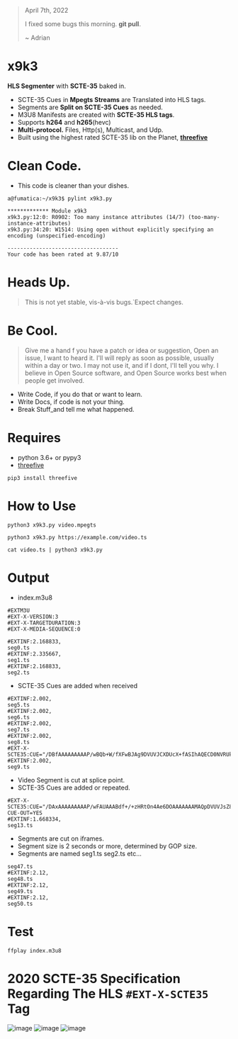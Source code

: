   >April 7th, 2022
  >
  > I fixed some bugs this morning. __git pull__. 
  > 
  > ~ Adrian 




 # __x9k3__ 
 __HLS Segmenter__ with __SCTE-35__ baked in.   

* SCTE-35 Cues in __Mpegts Streams__ are Translated into HLS tags.
* Segments are __Split on SCTE-35 Cues__ as needed.
* M3U8 Manifests are created with __SCTE-35 HLS tags__.
* Supports __h264__ and __h265__(hevc)
* __Multi-protocol.__ Files, Http(s), Multicast, and Udp.
* Built using the highest rated SCTE-35 lib on the Planet, [__threefive__](https://github.com/futzu/scte35-threefive)

# Clean Code.
* This code is cleaner than your dishes.
 
```smalltalk
a@fumatica:~/x9k3$ pylint x9k3.py 

************* Module x9k3
x9k3.py:12:0: R0902: Too many instance attributes (14/7) (too-many-instance-attributes)
x9k3.py:34:20: W1514: Using open without explicitly specifying an encoding (unspecified-encoding)

-----------------------------------
Your code has been rated at 9.87/10

```


# Heads Up.
> This is not yet stable, vis-à-vis bugs.`Expect changes. 
# Be Cool.
> Give me a hand f you have a patch or idea or suggestion, Open an issue, I want to heard it. I'll will reply
as soon as possible, usually within a day or two. I may not use it, and if I dont, I'll tell you why. 
I believe in Open Source software, and Open Source works best when people get involved. 

  * Write Code, if you do that or want to learn.
  * Write Docs, if code is not your thing.
  * Break Stuff_and tell me what happened.
  
 
# Requires 
* python 3.6+ or pypy3
* [threefive](https://github.com/futzu/scte35-threefive)  
```smalltalk
pip3 install threefive
```

# How to Use
```smalltalk
python3 x9k3.py video.mpegts
```
```smalltalk
python3 x9k3.py https://example.com/video.ts
```
```smalltalk
cat video.ts | python3 x9k3.py
```

# Output

* index.m3u8

```smalltalk
#EXTM3U
#EXT-X-VERSION:3
#EXT-X-TARGETDURATION:3
#EXT-X-MEDIA-SEQUENCE:0
 
#EXTINF:2.168833,
seg0.ts
#EXTINF:2.335667,
seg1.ts
#EXTINF:2.168833,
seg2.ts

```

*  SCTE-35 Cues are added when received


```smalltalk
#EXTINF:2.002,
seg5.ts
#EXTINF:2.002,
seg6.ts
#EXTINF:2.002,
seg7.ts
#EXTINF:2.002,
seg8.ts
#EXT-X-SCTE35:CUE="/DBfAAAAAAAAAP/wBQb+W/fXFwBJAg9DVUVJCXDUcX+fASIhAQECD0NVRUkJcNRwf58BIhEBAQIPQ1VFSQlxDxd/nwEEEAEBAhRDVUVJCXEPGH/fAAc0VHABBCABAe6Vhcw=" 
#EXTINF:2.002,
seg9.ts
```

*  Video Segment is cut at splice point.
* SCTE-35 Cues are added or repeated.



```smalltalk
#EXT-X-SCTE35:CUE="/DAxAAAAAAAAAP/wFAUAAABdf+/+zHRtOn4Ae6DOAAAAAAAMAQpDVUVJsZ8xMjEqLYemJQ==" CUE-OUT=YES
#EXTINF:1.668334,
seg13.ts

```

* Segments are cut on iframes.
* Segment size is 2 seconds or more, determined by GOP size. 
* Segments are named seg1.ts seg2.ts etc...

```smalltalk
seg47.ts
#EXTINF:2.12,
seg48.ts
#EXTINF:2.12,
seg49.ts
#EXTINF:2.12,
seg50.ts

```

# Test
```
ffplay index.m3u8
```

# 2020 SCTE-35 Specification Regarding The HLS `#EXT-X-SCTE35` Tag

![image](https://user-images.githubusercontent.com/52701496/160178288-fc75bcfc-b408-43f0-a7ec-83ecdfb10e8b.png)
![image](https://user-images.githubusercontent.com/52701496/160177961-aa7f1706-2f49-4144-a3e3-36efb458037d.png)
![image](https://user-images.githubusercontent.com/52701496/160178082-a978772d-d650-4093-a442-2aeb907bba19.png)







